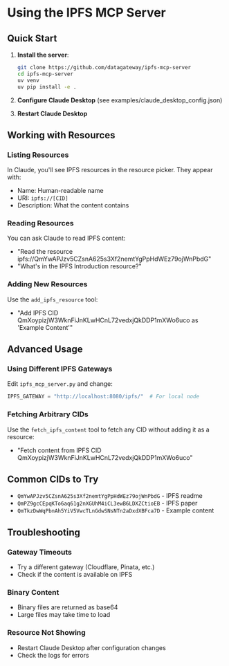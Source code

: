 # Using the IPFS MCP Server

## Quick Start

1. **Install the server**:
   ```bash
   git clone https://github.com/datagateway/ipfs-mcp-server
   cd ipfs-mcp-server
   uv venv
   uv pip install -e .
   ```

2. **Configure Claude Desktop** (see examples/claude_desktop_config.json)

3. **Restart Claude Desktop**

## Working with Resources

### Listing Resources

In Claude, you'll see IPFS resources in the resource picker. They appear with:
- Name: Human-readable name
- URI: `ipfs://[CID]`
- Description: What the content contains

### Reading Resources

You can ask Claude to read IPFS content:
- "Read the resource ipfs://QmYwAPJzv5CZsnA625s3Xf2nemtYgPpHdWEz79ojWnPbdG"
- "What's in the IPFS Introduction resource?"

### Adding New Resources

Use the `add_ipfs_resource` tool:
- "Add IPFS CID QmXoypizjW3WknFiJnKLwHCnL72vedxjQkDDP1mXWo6uco as 'Example Content'"

## Advanced Usage

### Using Different IPFS Gateways

Edit `ipfs_mcp_server.py` and change:
```python
IPFS_GATEWAY = "http://localhost:8080/ipfs/"  # For local node
```

### Fetching Arbitrary CIDs

Use the `fetch_ipfs_content` tool to fetch any CID without adding it as a resource:
- "Fetch content from IPFS CID QmXoypizjW3WknFiJnKLwHCnL72vedxjQkDDP1mXWo6uco"

## Common CIDs to Try

- `QmYwAPJzv5CZsnA625s3Xf2nemtYgPpHdWEz79ojWnPbdG` - IPFS readme
- `QmPZ9gcCEpqKTo6aq61g2nXGUhM4iCL3ewB6LDXZCtioEB` - IPFS paper
- `QmTkzDwWqPbnAh5YiV5VwcTLnGdwSNsNTn2aDxdXBFca7D` - Example content

## Troubleshooting

### Gateway Timeouts
- Try a different gateway (Cloudflare, Pinata, etc.)
- Check if the content is available on IPFS

### Binary Content
- Binary files are returned as base64
- Large files may take time to load

### Resource Not Showing
- Restart Claude Desktop after configuration changes
- Check the logs for errors
